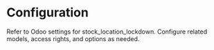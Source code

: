 # Configuration

Refer to Odoo settings for stock_location_lockdown. Configure related models, access rights, and options as needed.
